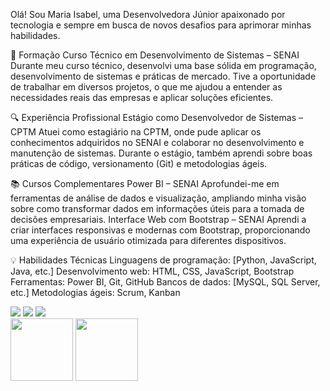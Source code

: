 Olá! Sou Maria Isabel, uma Desenvolvedora Júnior apaixonado por tecnologia e sempre em busca de novos desafios para aprimorar minhas habilidades.

🚀 Formação
Curso Técnico em Desenvolvimento de Sistemas – SENAI
Durante meu curso técnico, desenvolvi uma base sólida em programação, desenvolvimento de sistemas e práticas de mercado. Tive a oportunidade de trabalhar em diversos projetos, o que me ajudou a entender as necessidades reais das empresas e aplicar soluções eficientes.

🔍 Experiência Profissional
Estágio como Desenvolvedor de Sistemas – CPTM
Atuei como estagiário na CPTM, onde pude aplicar os conhecimentos adquiridos no SENAI e colaborar no desenvolvimento e manutenção de sistemas. Durante o estágio, também aprendi sobre boas práticas de código, versionamento (Git) e metodologias ágeis.

📚 Cursos Complementares
Power BI – SENAI
Aprofundei-me em ferramentas de análise de dados e visualização, ampliando minha visão sobre como transformar dados em informações úteis para a tomada de decisões empresariais.
Interface Web com Bootstrap – SENAI
Aprendi a criar interfaces responsivas e modernas com Bootstrap, proporcionando uma experiência de usuário otimizada para diferentes dispositivos.

💡 Habilidades Técnicas
Linguagens de programação: [Python, JavaScript, Java, etc.]
Desenvolvimento web: HTML, CSS, JavaScript, Bootstrap
Ferramentas: Power BI, Git, GitHub
Bancos de dados: [MySQL, SQL Server, etc.]
Metodologias ágeis: Scrum, Kanban

<div>
<a href="https://instagram.com/seu-usuário-instagram-aqui" target="_blank"><img loading="lazy" src="https://img.shields.io/badge/-Instagram-%23E4405F?style=for-the-badge&logo=instagram&logoColor=white" target="_blank"></a>
<a href = "mailto:contato@seu-usuário-aqui"><img loading="lazy" src="https://img.shields.io/badge/Gmail-D14836?style=for-the-badge&logo=gmail&logoColor=white" target="_blank"></a>
<a href="https://www.linkedin.com/in/seu-usuário-linkedln-aqui" target="_blank"><img loading="lazy" src="https://img.shields.io/badge/-LinkedIn-%230077B5?style=for-the-badge&logo=linkedin&logoColor=white" target="_blank"></a>   
</div>


<img src="https://github.com/Anmol-Baranwal/Cool-GIFs-For-GitHub/assets/74038190/29fd6286-4e7b-4d6c-818f-c4765d5e39a9" width="100">
<img src="https://github.com/Anmol-Baranwal/Cool-GIFs-For-GitHub/assets/74038190/67f477ed-6624-42da-99f0-1a7b1a16eecb" width="100">

